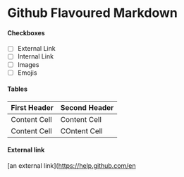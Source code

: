 # Github Flavoured Markdown

#### Checkboxes
- [ ] External Link
- [ ] Internal Link
- [ ] Images
- [ ] Emojis

#### Tables
|  First Header  | Second Header  |
| -------------- | -------------- |
| Content Cell   | Content Cell   |
| Content Cell   | COntent Cell   |

#### External link
[an external link](https://help.github.com/en

#### 
